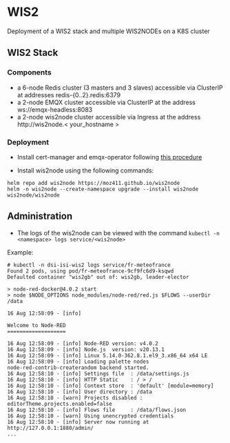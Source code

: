 # WIS2

Deployment of a WIS2 stack and multiple WIS2NODEs on a K8S cluster

## WIS2 Stack
### Components
- a 6-node Redis cluster (3 masters and 3 slaves) accessible via ClusterIP at addresses redis-{0..2}.redis:6379
- a 2-node EMQX cluster accessible via ClusterIP at the address ws://emqx-headless:8083
- a 2-node wis2node cluster accessible via Ingress at the address http://wis2node.< your_hostname >

### Deployment

- Install cert-manager and emqx-operator following [this procedure](https://docs.emqx.com/en/emqx-operator/latest/getting-started/hello-emqx-operator.html)


- Install wis2node using the following commands:
```
helm repo add wis2node https://moz411.github.io/wis2node
helm -n wis2node --create-namespace upgrade --install wis2node wis2node/wis2node
```

## Administration

- The logs of the wis2node can be viewed with the command `kubectl -n <namespace> logs service/<wis2node>`

Example:
```
# kubectl -n dsi-isi-wis2 logs service/fr-meteofrance 
Found 2 pods, using pod/fr-meteofrance-9cf9fc6d9-ksqwd
Defaulted container "wis2gb" out of: wis2gb, leader-elector

> node-red-docker@4.0.2 start
> node $NODE_OPTIONS node_modules/node-red/red.js $FLOWS --userDir /data

16 Aug 12:58:09 - [info] 

Welcome to Node-RED
===================

16 Aug 12:58:09 - [info] Node-RED version: v4.0.2
16 Aug 12:58:09 - [info] Node.js  version: v20.13.1
16 Aug 12:58:09 - [info] Linux 5.14.0-362.8.1.el9_3.x86_64 x64 LE
16 Aug 12:58:09 - [info] Loading palette nodes
node-red-contrib-createrandom backend started.
16 Aug 12:58:10 - [info] Settings file  : /data/settings.js
16 Aug 12:58:10 - [info] HTTP Static    : / > /
16 Aug 12:58:10 - [info] Context store  : 'default' [module=memory]
16 Aug 12:58:10 - [info] User directory : /data
16 Aug 12:58:10 - [warn] Projects disabled : editorTheme.projects.enabled=false
16 Aug 12:58:10 - [info] Flows file     : /data/flows.json
16 Aug 12:58:10 - [warn] Using unencrypted credentials
16 Aug 12:58:10 - [info] Server now running at http://127.0.0.1:1880/admin/
...
```

